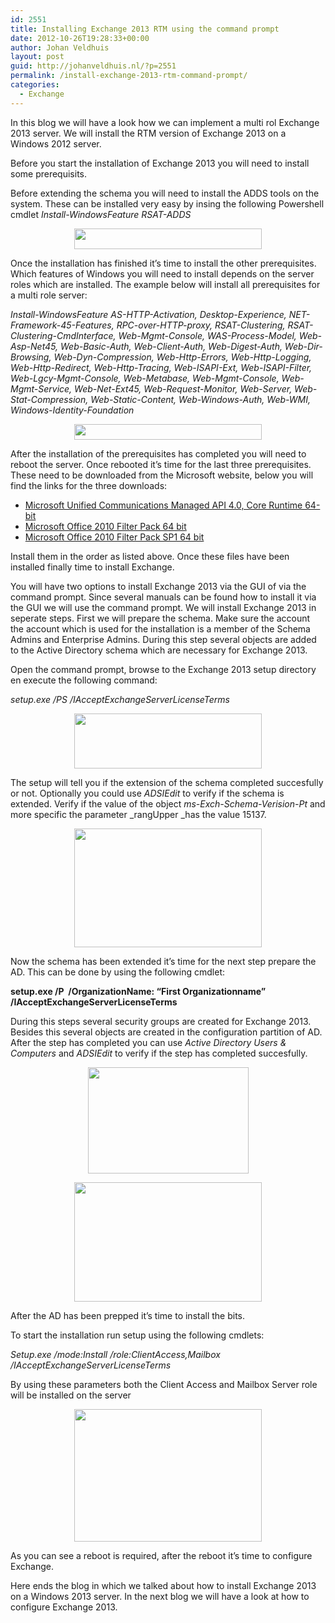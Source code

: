 ```yaml
---
id: 2551
title: Installing Exchange 2013 RTM using the command prompt
date: 2012-10-26T19:28:33+00:00
author: Johan Veldhuis
layout: post
guid: http://johanveldhuis.nl/?p=2551
permalink: /install-exchange-2013-rtm-command-prompt/
categories:
  - Exchange
---
```

In this blog we will have a look how we can implement a multi rol Exchange 2013 server. We will install the RTM version of Exchange 2013 on a Windows 2012 server.

Before you start the installation of Exchange 2013 you will need to install some prerequisits.

Before extending the schema you will need to install the ADDS tools on the system. These can be installed very easy by insing the following Powershell cmdlet _Install-WindowsFeature RSAT-ADDS_

<p style="text-align: center;">
  <a href="https://i0.wp.com/johanveldhuis.nl/wp-content/uploads/2012/10/install-windowsfeature-rsat-adds.png"><img class="aligncenter" title="install-windowsfeature rsat-adds" src="https://i2.wp.com/johanveldhuis.nl/wp-content/uploads/2012/10/install-windowsfeature-rsat-adds-300x33.png?resize=300%2C33" alt="" width="300" height="33" data-recalc-dims="1" /></a>
</p>

Once the installation has finished it&#8217;s time to install the other prerequisites. Which features of Windows you will need to install depends on the server roles which are installed. The example below will install all prerequisites for a multi role server:

_Install-WindowsFeature AS-HTTP-Activation, Desktop-Experience, NET-Framework-45-Features, RPC-over-HTTP-proxy, RSAT-Clustering, RSAT-Clustering-CmdInterface, Web-Mgmt-Console, WAS-Process-Model, Web-Asp-Net45, Web-Basic-Auth, Web-Client-Auth, Web-Digest-Auth, Web-Dir-Browsing, Web-Dyn-Compression, Web-Http-Errors, Web-Http-Logging, Web-Http-Redirect, Web-Http-Tracing, Web-ISAPI-Ext, Web-ISAPI-Filter, Web-Lgcy-Mgmt-Console, Web-Metabase, Web-Mgmt-Console, Web-Mgmt-Service, Web-Net-Ext45, Web-Request-Monitor, Web-Server, Web-Stat-Compression, Web-Static-Content, Web-Windows-Auth, Web-WMI, Windows-Identity-Foundation_

<p style="text-align: center;">
  <a href="https://i1.wp.com/johanveldhuis.nl/wp-content/uploads/2012/10/install-windowsfeature-other.png"><img class="aligncenter" title="install-windowsfeature other prerequisites" src="https://i2.wp.com/johanveldhuis.nl/wp-content/uploads/2012/10/install-windowsfeature-other-300x25.png?resize=300%2C25" alt="" width="300" height="25" data-recalc-dims="1" /></a>
</p>

After the installation of the prerequisites has completed you will need to reboot the server. Once rebooted it&#8217;s time for the last three prerequisites. These need to be downloaded from the Microsoft website, below you will find the links for the three downloads:

  * [Microsoft Unified Communications Managed API 4.0, Core Runtime 64-bit](http://go.microsoft.com/fwlink/p/?linkId=260990)
  * [Microsoft Office 2010 Filter Pack 64 bit](http://go.microsoft.com/fwlink/p/?linkID=191548)
  * [Microsoft Office 2010 Filter Pack SP1 64 bit](http://go.microsoft.com/fwlink/p/?LinkId=254043)

Install them in the order as listed above. Once these files have been installed finally time to install Exchange.

You will have two options to install Exchange 2013 via the GUI of via the command prompt. Since several manuals can be found how to install it via the GUI we will use the command prompt. We will install Exchange 2013 in seperate steps. First we will prepare the schema. Make sure the account the account which is used for the installation is a member of the Schema Admins and Enterprise Admins. During this step several objects are added to the Active Directory schema which are necessary for Exchange 2013.

Open the command prompt, browse to the Exchange 2013 setup directory en execute the following command:

_setup.exe /PS /IAcceptExchangeServerLicenseTerms_

<p style="text-align: center;">
  <em><a href="https://i1.wp.com/johanveldhuis.nl/wp-content/uploads/2012/10/schema-prep.png"><img class="aligncenter" title="AD Schema Prep" src="https://i0.wp.com/johanveldhuis.nl/wp-content/uploads/2012/10/schema-prep-300x88.png?resize=300%2C88" alt="" width="300" height="88" data-recalc-dims="1" /></a></em>
</p>

The setup will tell you if the extension of the schema completed succesfully or not. Optionally you could use _ADSIEdit_ to verify if the schema is extended. Verify if the value of the object _ms-Exch-Schema-Verision-Pt_ and more specific the parameter _rangUpper _has the value 15137.

<p style="text-align: center;">
  <a href="https://i0.wp.com/johanveldhuis.nl/wp-content/uploads/2012/10/adsiedit_schema.png"><img class="aligncenter" title="Adsiedit" src="https://i0.wp.com/johanveldhuis.nl/wp-content/uploads/2012/10/adsiedit_schema-300x190.png?resize=300%2C190" alt="" width="300" height="190" data-recalc-dims="1" /></a>
</p>

Now the schema has been extended it&#8217;s time for the next step prepare the AD. This can be done by using the following cmdlet:

__setup.exe /P  /OrganizationName: &#8220;First Organizationname&#8221; /IAcceptExchangeServerLicenseTerms__

During this steps several security groups are created for Exchange 2013. Besides this several objects are created in the configuration partition of AD. After the step has completed you can use _Active Directory Users & Computers_ and _ADSIEdit_ to verify if the step has completed succesfully.

<p style="text-align: center;">
  <a href="https://i1.wp.com/johanveldhuis.nl/wp-content/uploads/2012/10/aduc.png"><img class="aligncenter" title="Active Directory Users and Computers" src="https://i1.wp.com/johanveldhuis.nl/wp-content/uploads/2012/10/aduc.png?resize=257%2C170" alt="" width="257" height="170" data-recalc-dims="1" /></a>
</p>

<p style="text-align: center;">
  <a href="https://i2.wp.com/johanveldhuis.nl/wp-content/uploads/2012/10/ad_config.png"><img class="aligncenter" title="Configuration partition" src="https://i0.wp.com/johanveldhuis.nl/wp-content/uploads/2012/10/ad_config-300x191.png?resize=300%2C191" alt="" width="300" height="191" data-recalc-dims="1" /></a>
</p>

After the AD has been prepped it&#8217;s time to install the bits.

To start the installation run setup using the following cmdlets:

_Setup.exe /mode:Install /role:ClientAccess,Mailbox /IAcceptExchangeServerLicenseTerms_

By using these parameters both the Client Access and Mailbox Server role will be installed on the server

<p style="text-align: center;">
  <a href="https://i2.wp.com/johanveldhuis.nl/wp-content/uploads/2012/10/setup-finished.png"><img class="aligncenter" title="setup finished" src="https://i2.wp.com/johanveldhuis.nl/wp-content/uploads/2012/10/setup-finished-300x212.png?resize=300%2C212" alt="" width="300" height="212" data-recalc-dims="1" /></a>
</p>

As you can see a reboot is required, after the reboot it&#8217;s time to configure Exchange.

Here ends the blog in which we talked about how to install Exchange 2013 on a Windows 2013 server. In the next blog we will have a look at how to configure Exchange 2013.